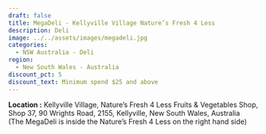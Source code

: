 ```yaml
---
draft: false
title: MegaDeli - Kellyville Village Nature’s Fresh 4 Less
description: Deli
image: ../../assets/images/megadeli.jpg
categories:
  - NSW Australia - Deli
region:
  - New South Wales - Australia
discount_pct: 5
discount_text: Minimum spend $25 and above
---
```

**Location :** Kellyville Village, Nature’s Fresh 4 Less Fruits & Vegetables Shop, Shop 37, 90 Wrights Road, 2155, Kellyville, New South Wales, Australia\
(The MegaDeli is inside the Nature’s Fresh 4 Less on the right hand side)
